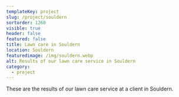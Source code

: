 ```yaml
---
templateKey: project
slug: /project/souldern
sortorder: 1260
visible: true
header: false
featured: false
title: Lawn care in Souldern
location: Souldern
featuredimage: /img/souldern.webp
alt: Results of our lawn care service in Souldern
category:
  - project
---
```


These are the results of our lawn care service at a client in Souldern.
